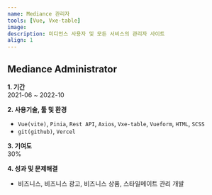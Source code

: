 ```yaml
---
name: Mediance 관리자
tools: [Vue, Vxe-table]
image: 
description: 미디언스 사용자 및 모든 서비스의 관리자 사이트
align: 1
---
```


## Mediance Administrator

**1. 기간**   
2021-06 ~ 2022-10  
  
**2. 사용기술, 툴 및 환경**   
- `Vue(vite)`, `Pinia`, `Rest API`, `Axios`, `Vxe-table`, `Vueform`, `HTML`, `SCSS`
- `git(github)`, `Vercel`
  
**3. 기여도**   
30%

**4. 성과 및 문제해결**
- 비즈니스, 비즈니스 광고, 비즈니스 상품, 스타일메이트 관리 개발